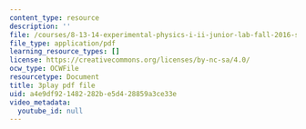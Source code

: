 ```yaml
---
content_type: resource
description: ''
file: /courses/8-13-14-experimental-physics-i-ii-junior-lab-fall-2016-spring-2017/a4e9df921482282be5d428859a3ce33e_SDTtTSHr_yE.pdf
file_type: application/pdf
learning_resource_types: []
license: https://creativecommons.org/licenses/by-nc-sa/4.0/
ocw_type: OCWFile
resourcetype: Document
title: 3play pdf file
uid: a4e9df92-1482-282b-e5d4-28859a3ce33e
video_metadata:
  youtube_id: null
---
```

